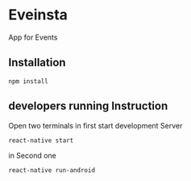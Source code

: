 # Eveinsta
App for Events

## Installation
```
npm install
```
## developers running Instruction
Open two terminals 
in first start development Server
```
react-native start
```
in Second one
```
react-native run-android
```
